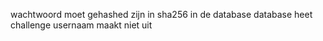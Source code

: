 wachtwoord moet gehashed zijn in sha256 in de database
database heet challenge
usernaam maakt niet uit
